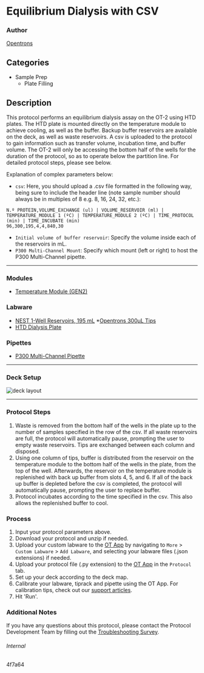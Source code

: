 # Equilibrium Dialysis with CSV

### Author
[Opentrons](https://opentrons.com/)



## Categories
* Sample Prep
	* Plate Filling

## Description
This protocol performs an equilibrium dialysis assay on the OT-2 using HTD plates. The HTD plate is mounted directly on the temperature module to achieve cooling, as well as the buffer. Backup buffer reservoirs are available on the deck, as well as waste reservoirs. A csv is uploaded to the protocol to gain information such as transfer volume, incubation time, and buffer volume. The OT-2 will only be accessing the bottom half of the wells for the duration of the protocol, so as to operate below the partition line. For detailed protocol steps, please see below.

Explanation of complex parameters below:
* `csv`: Here, you should upload a .csv file formatted in the following way, being sure to include the header line (note sample number should always be in multiples of 8 e.g. 8, 16, 24, 32, etc.):
```
N.º PROTEIN,VOLUME_EXCHANGE (ul) | VOLUME_RESERVOIR (ml) | TEMPERATURE_MODULE 1 (ºC) | TEMPERATURE_MODULE 2 (ºC) | TIME_PROTOCOL (min) | TIME_INCUBATE (min)
96,300,195,4,4,840,30
```
* `Initial volume of buffer reservoir`: Specify the volume inside each of the reservoirs in mL.
* `P300 Multi-Channel Mount`: Specify which mount (left or right) to host the P300 Multi-Channel pipette.

---

### Modules
* [Temperature Module (GEN2)](https://shop.opentrons.com/collections/hardware-modules/products/tempdeck)

### Labware
* [NEST 1-Well Reservoirs, 195 mL](https://shop.opentrons.com/nest-1-well-reservoirs-195-ml/)
*[Opentrons 300µL Tips](https://shop.opentrons.com/opentrons-300ul-tips-1000-refills/)
* [HTD Dialysis Plate](https://www.htdialysis.com/)

### Pipettes
* [P300 Multi-Channel Pipette](https://shop.opentrons.com/8-channel-electronic-pipette/)

---

### Deck Setup
![deck layout](https://opentrons-protocol-library-website.s3.amazonaws.com/custom-README-images/4f7a64/Screen+Shot+2022-04-12+at+2.40.50+PM.png)


---

### Protocol Steps
1. Waste is removed from the bottom half of the wells in the plate up to the number of samples specified in the row of the csv. If all waste reservoirs are full, the protocol will automatically pause, prompting the user to empty waste reservoirs. Tips are exchanged between each column and disposed.
2. Using one column of tips, buffer is distributed from the reservoir on the temperature module to the bottom half of the wells in the plate, from the top of the well. Afterwards, the reservoir on the temperature module is replenished with back up buffer from slots 4, 5, and 6. If all of the back up buffer is depleted before the csv is completed, the protocol will automatically pause, prompting the user to replace buffer.
3. Protocol incubates according to the time specified in the csv. This also allows the replenished buffer to cool.

### Process
1. Input your protocol parameters above.
2. Download your protocol and unzip if needed.
3. Upload your custom labware to the [OT App](https://opentrons.com/ot-app) by navigating to `More` > `Custom Labware` > `Add Labware`, and selecting your labware files (.json extensions) if needed.
4. Upload your protocol file (.py extension) to the [OT App](https://opentrons.com/ot-app) in the `Protocol` tab.
5. Set up your deck according to the deck map.
6. Calibrate your labware, tiprack and pipette using the OT App. For calibration tips, check out our [support articles](https://support.opentrons.com/en/collections/1559720-guide-for-getting-started-with-the-ot-2).
7. Hit 'Run'.

### Additional Notes
If you have any questions about this protocol, please contact the Protocol Development Team by filling out the [Troubleshooting Survey](https://protocol-troubleshooting.paperform.co/).

###### Internal
4f7a64
